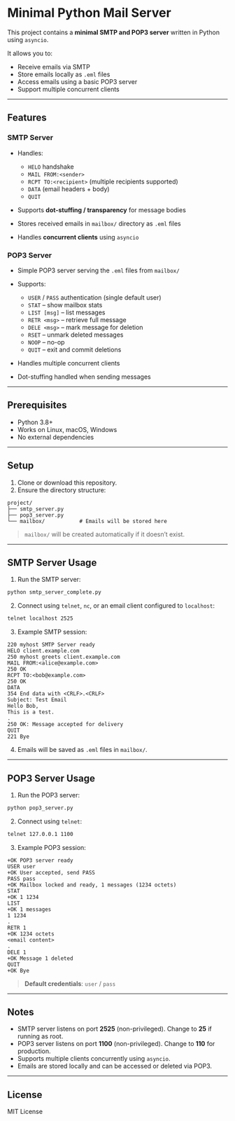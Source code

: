# Minimal Python Mail Server

This project contains a **minimal SMTP and POP3 server** written in Python using `asyncio`.

It allows you to:

* Receive emails via SMTP
* Store emails locally as `.eml` files
* Access emails using a basic POP3 server
* Support multiple concurrent clients

---

## Features

### SMTP Server

* Handles:

  * `HELO` handshake
  * `MAIL FROM:<sender>`
  * `RCPT TO:<recipient>` (multiple recipients supported)
  * `DATA` (email headers + body)
  * `QUIT`
* Supports **dot-stuffing / transparency** for message bodies
* Stores received emails in `mailbox/` directory as `.eml` files
* Handles **concurrent clients** using `asyncio`

### POP3 Server

* Simple POP3 server serving the `.eml` files from `mailbox/`
* Supports:

  * `USER` / `PASS` authentication (single default user)
  * `STAT` – show mailbox stats
  * `LIST [msg]` – list messages
  * `RETR <msg>` – retrieve full message
  * `DELE <msg>` – mark message for deletion
  * `RSET` – unmark deleted messages
  * `NOOP` – no-op
  * `QUIT` – exit and commit deletions
* Handles multiple concurrent clients
* Dot-stuffing handled when sending messages

---

## Prerequisites

* Python 3.8+
* Works on Linux, macOS, Windows
* No external dependencies

---

## Setup

1. Clone or download this repository.
2. Ensure the directory structure:

```
project/
├── smtp_server.py
├── pop3_server.py
└── mailbox/           # Emails will be stored here
```

> `mailbox/` will be created automatically if it doesn’t exist.

---

## SMTP Server Usage

1. Run the SMTP server:

```bash
python smtp_server_complete.py
```

2. Connect using `telnet`, `nc`, or an email client configured to `localhost`:

```bash
telnet localhost 2525
```

3. Example SMTP session:

```
220 myhost SMTP Server ready
HELO client.example.com
250 myhost greets client.example.com
MAIL FROM:<alice@example.com>
250 OK
RCPT TO:<bob@example.com>
250 OK
DATA
354 End data with <CRLF>.<CRLF>
Subject: Test Email
Hello Bob,
This is a test.
.
250 OK: Message accepted for delivery
QUIT
221 Bye
```

4. Emails will be saved as `.eml` files in `mailbox/`.

---

## POP3 Server Usage

1. Run the POP3 server:

```bash
python pop3_server.py
```

2. Connect using `telnet`:

```bash
telnet 127.0.0.1 1100
```

3. Example POP3 session:

```
+OK POP3 server ready
USER user
+OK User accepted, send PASS
PASS pass
+OK Mailbox locked and ready, 1 messages (1234 octets)
STAT
+OK 1 1234
LIST
+OK 1 messages
1 1234
.
RETR 1
+OK 1234 octets
<email content>
.
DELE 1
+OK Message 1 deleted
QUIT
+OK Bye
```

> **Default credentials**: `user` / `pass`

---

## Notes

* SMTP server listens on port **2525** (non-privileged). Change to **25** if running as root.
* POP3 server listens on port **1100** (non-privileged). Change to **110** for production.
* Supports multiple clients concurrently using `asyncio`.
* Emails are stored locally and can be accessed or deleted via POP3.

---

## License

MIT License
